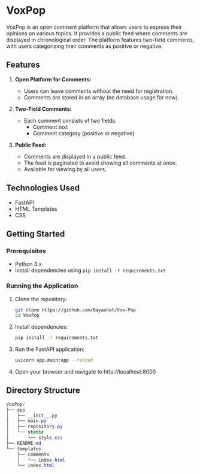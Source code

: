 # VoxPop

VoxPop is an open comment platform that allows users to express their opinions on various topics. It provides a public feed where comments are displayed in chronological order. The platform features two-field comments, with users categorizing their comments as positive or negative.

## Features

1. **Open Platform for Comments:**
   - Users can leave comments without the need for registration.
   - Comments are stored in an array (no database usage for now).

2. **Two-Field Comments:**
   - Each comment consists of two fields:
     - Comment text
     - Comment category (positive or negative)

3. **Public Feed:**
   - Comments are displayed in a public feed.
   - The feed is paginated to avoid showing all comments at once.
   - Available for viewing by all users.

## Technologies Used

- FastAPI
- HTML Templates
- CSS

## Getting Started

### Prerequisites

- Python 3.x
- Install dependencies using `pip install -r requirements.txt`

### Running the Application

1. Clone the repository:
   ```bash
   git clone https://github.com/Bayashat/Vox-Pop
   cd VoxPop

2. Install dependencies:
    ```bash
    pip install -r requirements.txt

3. Run the FastAPI application:
   ```bash
   uvicorn app.main:app --reload

4. Open your browser and navigate to http://localhost:8000

## Directory Structure
```csharp
VoxPop/
├── app
│   ├── __init__.py
│   ├── main.py
│   ├── repository.py
│   └── static
│       └── style.css
├── README.md
└── templates
    ├── comments
    │   └── index.html
    └── index.html
